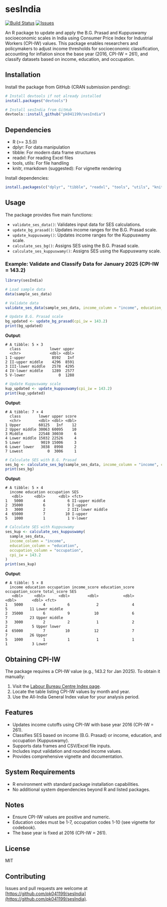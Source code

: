 # sesIndia
[![Build Status](https://github.com/pk041199/sesIndia/actions/workflows/check-standard.yaml/badge.svg)](https://github.com/pk041199/sesIndia/actions)
[![Issues](https://img.shields.io/github/issues/pk041199/sesIndia)](https://github.com/pk041199/sesIndia/issues)

An R package to update and apply the B.G. Prasad and Kuppuswamy socioeconomic scales in India using Consumer Price Index for Industrial Workers (CPI-IW) values. This package enables researchers and policymakers to adjust income thresholds for socioeconomic classification, accounting for inflation since the base year (2016, CPI-IW = 261), and classify datasets based on income, education, and occupation.

## Installation

Install the package from GitHub (CRAN submission pending):

```r
# Install devtools if not already installed
install.packages("devtools")

# Install sesIndia from GitHub
devtools::install_github("pk041199/sesIndia")
```

## Dependencies

- R (>= 3.5.0)
- dplyr: For data manipulation
- tibble: For modern data frame structures
- readxl: For reading Excel files
- tools, utils: For file handling
- knitr, rmarkdown (suggested): For vignette rendering

Install dependencies:

```r
install.packages(c("dplyr", "tibble", "readxl", "tools", "utils", "knitr", "rmarkdown"))
```

## Usage

The package provides five main functions:

- `validate_ses_data()`: Validates input data for SES calculations.
- `update_bg_prasad()`: Updates income ranges for the B.G. Prasad scale.
- `update_kuppuswamy()`: Updates income ranges for the Kuppuswamy scale.
- `calculate_ses_bg()`: Assigns SES using the B.G. Prasad scale.
- `calculate_ses_kuppuswamy()`: Assigns SES using the Kuppuswamy scale.

### Example: Validate and Classify Data for January 2025 (CPI-IW = 143.2)

```r
library(sesIndia)

# Load sample data
data(sample_ses_data)

# Validate data
validate_ses_data(sample_ses_data, income_column = "income", education_column = "education", occupation_column = "occupation")

# Update B.G. Prasad scale
bg_updated <- update_bg_prasad(cpi_iw = 143.2)
print(bg_updated)
```

**Output**:

```
# A tibble: 5 × 3
  class             lower upper
  <chr>             <dbl> <dbl>
1 I-upper            8592   Inf
2 II-upper middle    4296  8591
3 III-lower middle   2578  4295
4 IV-lower middle    1289  2577
5 V-lower               0  1288
```

```r
# Update Kuppuswamy scale
kup_updated <- update_kuppuswamy(cpi_iw = 143.2)
print(kup_updated)
```

**Output**:

```
# A tibble: 7 × 4
  class        lower upper score
  <chr>        <dbl> <dbl> <dbl>
1 Upper        60125   Inf    12
2 Upper middle 30063 60095    10
3 Middle       22548 30030     6
4 Lower middle 15032 22526     4
5 Lower         9019 15006     3
6 Lower lower   3038  8998     2
7 Lowest           0  3006     1
```

```r
# Calculate SES with B.G. Prasad
ses_bg <- calculate_ses_bg(sample_ses_data, income_column = "income", cpi_iw = 143.2)
print(ses_bg)
```

**Output**:

```
# A tibble: 5 × 4
  income education occupation SES              
   <dbl>     <dbl>      <dbl> <fct>            
1   5000         4          6 II-upper middle  
2  35000         6          9 I-upper          
3   3000         2          2 III-lower middle 
4  65000         7         10 I-upper          
5   1000         1          1 V-lower          
```

```r
# Calculate SES with Kuppuswamy
ses_kup <- calculate_ses_kuppuswamy(
  sample_ses_data,
  income_column = "income",
  education_column = "education",
  occupation_column = "occupation",
  cpi_iw = 143.2
)
print(ses_kup)
```

**Output**:

```
# A tibble: 5 × 8
  income education occupation income_score education_score occupation_score total_score SES          
   <dbl>     <dbl>      <dbl>        <dbl>           <dbl>            <dbl>       <dbl> <fct>        
1   5000         4          6            2               4                5          11 Lower middle 
2  35000         6          9           10               6                7          23 Upper middle 
3   3000         2          2            1               2                2           5 Upper lower  
4  65000         7         10           12               7                7          26 Upper        
5   1000         1          1            1               1                1           3 Lower        
```

## Obtaining CPI-IW

The package requires a CPI-IW value (e.g., 143.2 for Jan 2025). To obtain it manually:

1. Visit the [Labour Bureau Centre Index page](https://www.labourbureau.gov.in/centre-index).
2. Locate the table listing CPI-IW values by month and year.
3. Use the All-India General Index value for your analysis period.

## Features

- Updates income cutoffs using CPI-IW with base year 2016 (CPI-IW = 261).
- Classifies SES based on income (B.G. Prasad) or income, education, and occupation (Kuppuswamy).
- Supports data frames and CSV/Excel file inputs.
- Includes input validation and rounded income values.
- Provides comprehensive vignette and documentation.

## System Requirements

- R environment with standard package installation capabilities.
- No additional system dependencies beyond R and listed packages.

## Notes

- Ensure CPI-IW values are positive and numeric.
- Education codes must be 1-7, occupation codes 1-10 (see vignette for codebook).
- The base year is fixed at 2016 (CPI-IW = 261).

## License

MIT

## Contributing

Issues and pull requests are welcome at [https://github.com/pk041199/sesIndia](https://github.com/pk041199/sesIndia).
 
